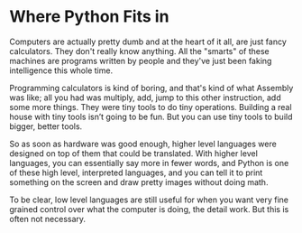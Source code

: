 # Where Python Fits in

Computers are actually pretty dumb and at the heart of it all, are just fancy calculators.  They don't really know anything.  All the "smarts" of these machines are programs written by people and they've just been faking intelligence this whole time.

Programming calculators is kind of boring, and that's kind of what Assembly was like; all you had was multiply, add, jump to this other instruction, add some more things.  They were tiny tools to do tiny operations.  Building a real house with tiny tools isn’t going to be fun.  But you can use tiny tools to build bigger, better tools.

So as soon as hardware was good enough, higher level languages were designed on top of them that could be translated.  With higher level languages, you can essentially say more in fewer words, and Python is one of these high level, interpreted languages, and you can tell it to print something on the screen and draw pretty images without doing math.

To be clear, low level languages are still useful for when you want very fine grained control over what the computer is doing, the detail work.  But this is often not necessary.
